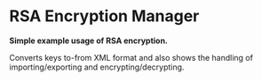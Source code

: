 # RSA Encryption Manager

**Simple example usage of RSA encryption.**

Converts keys to-from XML format and also shows the handling of importing/exporting and encrypting/decrypting.
